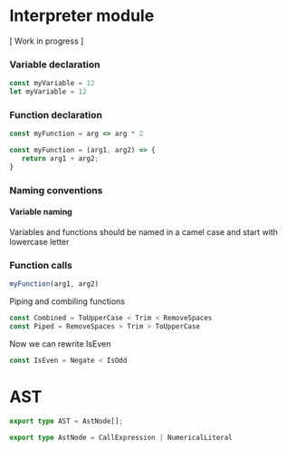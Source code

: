 # Interpreter module
[ Work in progress ]


### Variable declaration
```javascript
const myVariable = 12
let myVariable = 12
```

### Function declaration
```javascript
const myFunction = arg => arg * 2

const myFunction = (arg1, arg2) => {
   return arg1 + arg2;
}
```

### Naming conventions
#### Variable naming
Variables and functions should be named in a camel case and start with lowercase letter

### Function calls
```javascript
myFunction(arg1, arg2)
```

Piping and combiling functions
```javascript
const Combined = ToUpperCase < Trim < RemoveSpaces
const Piped = RemoveSpaces > Trim > ToUpperCase
```

Now we can rewrite IsEven
```javascript
const IsEven = Negate < IsOdd
```

# AST
```typescript
export type AST = AstNode[];

export type AstNode = CallExpression | NumericalLiteral
```

